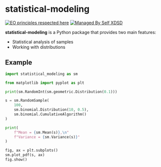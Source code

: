 # statistical-modeling


[![EO principles respected here](https://www.elegantobjects.org/badge.svg)](https://www.elegantobjects.org)
[![Managed By Self XDSD](https://self-xdsd.com/b/mbself.svg)](https://self-xdsd.com/p/fedorpashin/statistical-modeling?provider=github)


**statistical-modeling** is a Python package that provides two main features:

- Statistical analysis of samples
- Working with distributions

## Example

```python
import statistical_modeling as sm

from matplotlib import pyplot as plt

print(sm.RandomInt(sm.geometric.Distribution(0.1)))

s = sm.RandomSample(
    100,
    sm.binomial.Distribution(10, 0.5),
    sm.binomial.CumulativeAlgorithm()
)

print(
    f"Mean = {sm.Mean(s)},\n"
    f"Variance = {sm.Variance(s)}"
)

fig, ax = plt.subplots()
sm.plot_pdf(s, ax)
fig.show()
```
